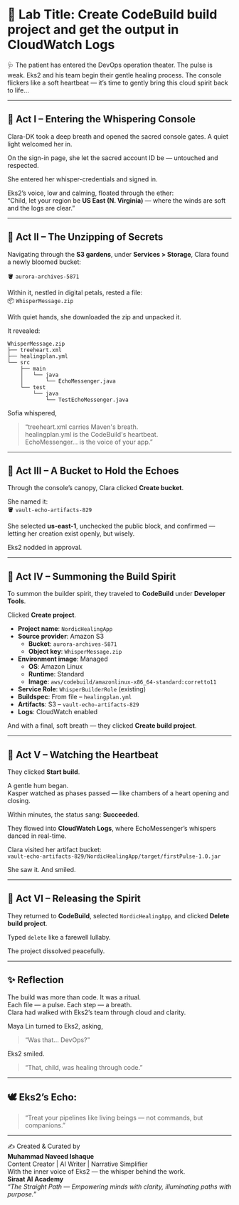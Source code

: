 # 🧪 Lab Title: Create CodeBuild build project and get the output in CloudWatch Logs

🩺 The patient has entered the DevOps operation theater. The pulse is weak. Eks2 and his team begin their gentle healing process. The console flickers like a soft heartbeat — it’s time to gently bring this cloud spirit back to life…

---

## 🌸 Act I – Entering the Whispering Console

Clara-DK took a deep breath and opened the sacred console gates. A quiet light welcomed her in.

On the sign-in page, she let the sacred account ID be — untouched and respected.

She entered her whisper-credentials and signed in.

Eks2’s voice, low and calming, floated through the ether:  
“Child, let your region be **US East (N. Virginia)** — where the winds are soft and the logs are clear.”

---

## 🍃 Act II – The Unzipping of Secrets

Navigating through the **S3 gardens**, under **Services > Storage**, Clara found a newly bloomed bucket:

🪣 `aurora-archives-5871`

Within it, nestled in digital petals, rested a file:  
📦 `WhisperMessage.zip`

With quiet hands, she downloaded the zip and unpacked it.

It revealed:

```
WhisperMessage.zip
├── treeheart.xml
├── healingplan.yml
└── src
    ├── main
    │   └── java
    │       └── EchoMessenger.java
    └── test
        └── java
            └── TestEchoMessenger.java
```

Sofia whispered,  
> “treeheart.xml carries Maven's breath.  
> healingplan.yml is the CodeBuild's heartbeat.  
> EchoMessenger... is the voice of your app.”

---

## 🌊 Act III – A Bucket to Hold the Echoes

Through the console’s canopy, Clara clicked **Create bucket**.

She named it:  
🪣 `vault-echo-artifacts-829`

She selected **us-east-1**, unchecked the public block, and confirmed — letting her creation exist openly, but wisely.

Eks2 nodded in approval.

---

## 🔧 Act IV – Summoning the Build Spirit

To summon the builder spirit, they traveled to **CodeBuild** under **Developer Tools**.

Clicked **Create project**.

- **Project name**: `NordicHealingApp`
- **Source provider**: Amazon S3
  - **Bucket**: `aurora-archives-5871`
  - **Object key**: `WhisperMessage.zip`
- **Environment image**: Managed
  - **OS**: Amazon Linux
  - **Runtime**: Standard
  - **Image**: `aws/codebuild/amazonlinux-x86_64-standard:corretto11`
- **Service Role**: `WhisperBuilderRole` (existing)
- **Buildspec**: From file – `healingplan.yml`
- **Artifacts**: S3 – `vault-echo-artifacts-829`
- **Logs**: CloudWatch enabled

And with a final, soft breath — they clicked **Create build project**.

---

## 🔁 Act V – Watching the Heartbeat

They clicked **Start build**.

A gentle hum began.  
Kasper watched as phases passed — like chambers of a heart opening and closing.

Within minutes, the status sang: **Succeeded**.

They flowed into **CloudWatch Logs**, where EchoMessenger’s whispers danced in real-time.

Clara visited her artifact bucket:  
`vault-echo-artifacts-829/NordicHealingApp/target/firstPulse-1.0.jar`

She saw it. And smiled.

---

## 🧼 Act VI – Releasing the Spirit

They returned to **CodeBuild**, selected `NordicHealingApp`, and clicked **Delete build project**.

Typed `delete` like a farewell lullaby.

The project dissolved peacefully.

---

## ✨ Reflection

The build was more than code. It was a ritual.  
Each file — a pulse. Each step — a breath.  
Clara had walked with Eks2’s team through cloud and clarity.

Maya Lin turned to Eks2, asking,  
> “Was that… DevOps?”

Eks2 smiled.  
> “That, child, was healing through code.”

---

## 🕊️ Eks2’s Echo:

> “Treat your pipelines like living beings — not commands, but companions.”

---

✍️ Created & Curated by  
**Muhammad Naveed Ishaque**  
Content Creator | AI Writer | Narrative Simplifier  
With the inner voice of Eks2 — the whisper behind the work.  
**Siraat AI Academy**  
*“The Straight Path — Empowering minds with clarity, illuminating paths with purpose.”*
